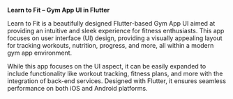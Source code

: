 **Learn to Fit – Gym App UI in Flutter**

Learn to Fit is a beautifully designed Flutter-based Gym App UI aimed at providing an intuitive and sleek experience for fitness enthusiasts. This app focuses on user interface (UI) design, providing a visually appealing layout for tracking workouts, nutrition, progress, and more, all within a modern gym app environment.

While this app focuses on the UI aspect, it can be easily expanded to include functionality like workout tracking, fitness plans, and more with the integration of back-end services. Designed with Flutter, it ensures seamless performance on both iOS and Android platforms.
